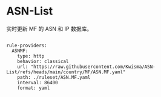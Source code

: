 
# ASN-List

实时更新 MF 的 ASN 和 IP 数据库。

<pre><code class="language-javascript">
rule-providers:
  ASNMF:
    type: http
    behavior: classical
    url: "https://raw.githubusercontent.com/Kwisma/ASN-List/refs/heads/main/country/MF/ASN.MF.yaml"
    path: ./ruleset/ASN.MF.yaml
    interval: 86400
    format: yaml
</code></pre>